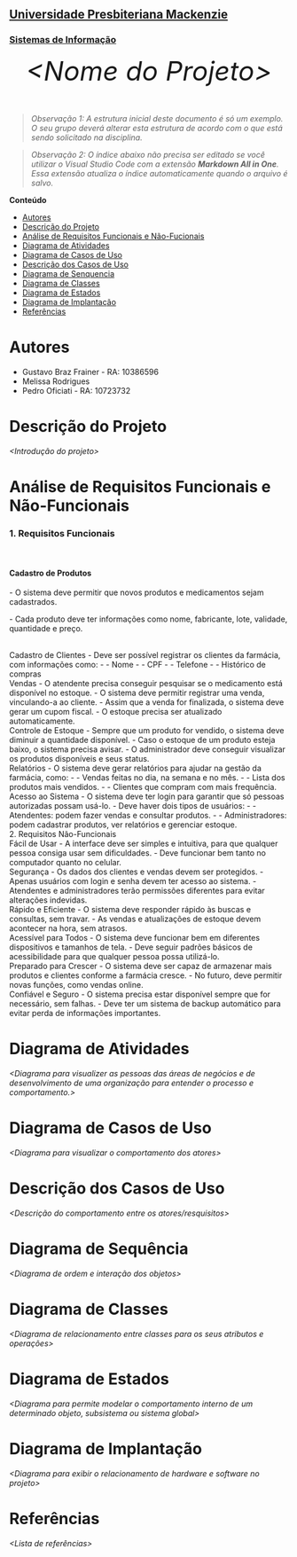 <h2><a href= "https://www.mackenzie.br">Universidade Presbiteriana Mackenzie</a></h2>
<h3><a href= "https://www.mackenzie.br/graduacao/sao-paulo-higienopolis/sistemas-de-informacao">Sistemas de Informação</a></h3>


<font size="+12"><center>
*&lt;Nome do Projeto&gt;*
</center></font>

>*Observação 1: A estrutura inicial deste documento é só um exemplo. O seu grupo deverá alterar esta estrutura de acordo com o que está sendo solicitado na disciplina.*

>*Observação 2: O índice abaixo não precisa ser editado se você utilizar o Visual Studio Code com a extensão **Markdown All in One**. Essa extensão atualiza o índice automaticamente quando o arquivo é salvo.*

**Conteúdo**

- [Autores](#nome-alunos)
- [Descrição do Projeto](#introdução-do-projeto)
- [Análise de Requisitos Funcionais e Não-Fucionais](#descrição-dos-requisitos)
- [Diagrama de Atividades](#diagrama-de-atividades) 
- [Diagrama de Casos de Uso](#diagrama-de-comportamento-atores)
- [Descrição dos Casos de Uso](#descrição-das-funcões)
- [Diagrama de Senquencia](#diagrama-de-ordem-interações)
- [Diagrama de Classes](#diagrama-orientado-objetos)
- [Diagrama de Estados](#diagrama-estrutura-componente)
- [Diagrama de Implantação](#diagrama-de-hardware-software)
- [Referências](#referências)


# Autores

* Gustavo Braz Frainer - RA: 10386596
* Melissa Rodrigues
* Pedro Oficiati - RA: 10723732


# Descrição do Projeto

*&lt;Introdução do projeto&gt;*

# Análise de Requisitos Funcionais e Não-Funcionais
<h3>1. Requisitos Funcionais</h3>
<br>
<h4>Cadastro de Produtos</h4>
<p>- O sistema deve permitir que novos produtos e medicamentos sejam cadastrados.</p>
<p>- Cada produto deve ter informações como nome, fabricante, lote, validade, quantidade e preço.</p>
<br>
Cadastro de Clientes
- Deve ser possível registrar os clientes da farmácia, com informações como:
- - Nome
- - CPF
- - Telefone
- - Histórico de compras
<br>
Vendas
- O atendente precisa conseguir pesquisar se o medicamento está disponível no estoque.
- O sistema deve permitir registrar uma venda, vinculando-a ao cliente.
- Assim que a venda for finalizada, o sistema deve gerar um cupom fiscal.
- O estoque precisa ser atualizado automaticamente.
<br>
Controle de Estoque
- Sempre que um produto for vendido, o sistema deve diminuir a quantidade disponível.
- Caso o estoque de um produto esteja baixo, o sistema precisa avisar.
- O administrador deve conseguir visualizar os produtos disponíveis e seus status.
<br>
Relatórios
- O sistema deve gerar relatórios para ajudar na gestão da farmácia, como:
- - Vendas feitas no dia, na semana e no mês.
- - Lista dos produtos mais vendidos.
- - Clientes que compram com mais frequência.
<br>
Acesso ao Sistema
- O sistema deve ter login para garantir que só pessoas autorizadas possam usá-lo.
- Deve haver dois tipos de usuários:
- - Atendentes: podem fazer vendas e consultar produtos.
- - Administradores: podem cadastrar produtos, ver relatórios e gerenciar estoque.
<br>
2. Requisitos Não-Funcionais
<br>
Fácil de Usar
- A interface deve ser simples e intuitiva, para que qualquer pessoa consiga usar sem dificuldades.
- Deve funcionar bem tanto no computador quanto no celular.
<br>
Segurança
- Os dados dos clientes e vendas devem ser protegidos.
- Apenas usuários com login e senha devem ter acesso ao sistema.
- Atendentes e administradores terão permissões diferentes para evitar alterações indevidas.
<br>
Rápido e Eficiente
- O sistema deve responder rápido às buscas e consultas, sem travar.
- As vendas e atualizações de estoque devem acontecer na hora, sem atrasos.
<br>
Acessível para Todos
- O sistema deve funcionar bem em diferentes dispositivos e tamanhos de tela.
- Deve seguir padrões básicos de acessibilidade para que qualquer pessoa possa utilizá-lo.
<br>
Preparado para Crescer
- O sistema deve ser capaz de armazenar mais produtos e clientes conforme a farmácia cresce.
- No futuro, deve permitir novas funções, como vendas online.
<br>
Confiável e Seguro
- O sistema precisa estar disponível sempre que for necessário, sem falhas.
- Deve ter um sistema de backup automático para evitar perda de informações importantes.

# Diagrama de Atividades

*&lt;Diagrama para visualizer as pessoas das áreas de negócios e de desenvolvimento de uma organização para entender o processo e comportamento.&gt;*

# Diagrama de Casos de Uso

*&lt;Diagrama para visualizar o comportamento dos atores&gt;*

# Descrição dos Casos de Uso

*&lt;Descrição do comportamento entre os atores/resquisitos&gt;*

# Diagrama de Sequência

*&lt;Diagrama de ordem e interação dos objetos&gt;*

# Diagrama de Classes

*&lt;Diagrama de relacionamento entre classes para os seus atributos e operações&gt;*

# Diagrama de Estados

*&lt;Diagrama para permite modelar o comportamento interno de um determinado objeto, subsistema ou sistema global&gt;*

# Diagrama de Implantação

*&lt;Diagrama para exibir o relacionamento de hardware e software no projeto&gt;*

# Referências

*&lt;Lista de referências&gt;*
